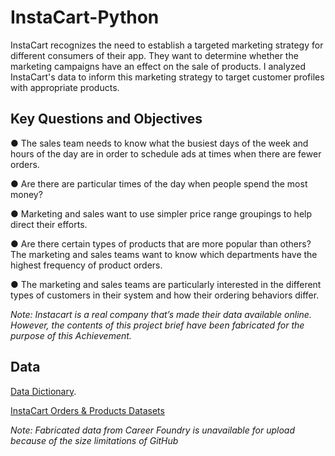 # InstaCart-Python
InstaCart recognizes the need to establish a targeted marketing strategy for different consumers of their app. They want to determine whether the marketing campaigns have an effect on the sale of products. I analyzed InstaCart's data to inform this marketing strategy to target customer profiles with appropriate products. 

## Key Questions and Objectives
● The sales team needs to know what the busiest days of the week and hours of the day are in order to schedule ads at times when there are fewer orders.

● Are there are particular times of the day when people spend the most money?

● Marketing and sales want to use simpler price range groupings to help direct their efforts.

● Are there certain types of products that are more popular than others? The marketing and sales teams want to know which departments have the highest frequency of product orders.

● The marketing and sales teams are particularly interested in the different types of customers in their system and how their ordering behaviors differ. 

_Note: Instacart is a real company that’s made their data available online. However, the contents of this project brief have been fabricated for the purpose of this Achievement._

## Data
[Data Dictionary](https://gist.github.com/jeremystan/c3b39d947d9b88b3ccff3147dbcf6c6b).

[InstaCart Orders & Products Datasets](https://www.kaggle.com/datasets/psparks/instacart-market-basket-analysis)

_Note: Fabricated data from Career Foundry is unavailable for upload because of the size limitations of GitHub_



